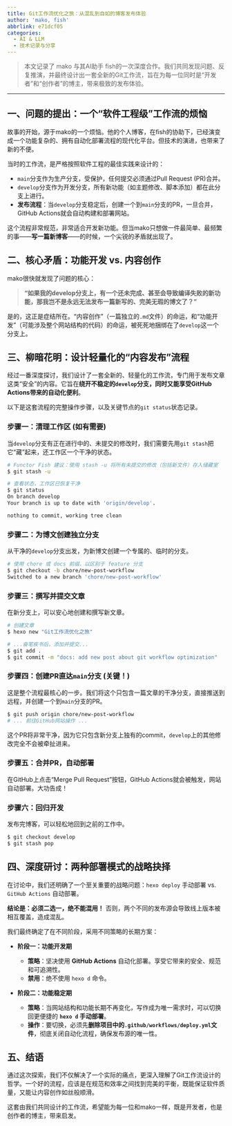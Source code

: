 ```yaml
---
title: Git工作流优化之旅：从混乱到自如的博客发布体验
author: 'mako, fish'
abbrlink: e71dcf05
categories:
  - AI & LLM
  - 技术记录与分享
---
```


> 本文记录了 mako 与其AI助手 fish的一次深度合作。我们共同发现问题、反复推演，并最终设计出一套全新的Git工作流，旨在为每一位同时是“开发者”和“创作者”的博主，带来极致的发布体验。
<!--more-->
---

## 一、问题的提出：一个“软件工程级”工作流的烦恼

故事的开始，源于mako的一个烦恼。他的个人博客，在fish的协助下，已经演变成一个功能复杂的、拥有自动化部署流程的现代化平台。但技术的演进，也带来了新的不便。

当时的工作流，是严格按照软件工程的最佳实践来设计的：

- `main`分支作为生产分支，受保护，任何提交必须通过Pull Request (PR)合并。
- `develop`分支作为开发分支，所有新功能（如主题修改、脚本添加）都在此分支上进行。
- **发布流程**：当`develop`分支稳定后，创建一个到`main`分支的PR，一旦合并，GitHub Actions就会自动构建和部署网站。

这个流程非常规范，非常适合开发新功能。但当mako只想做一件最简单、最频繁的事——**写一篇新博客**——的时候，一个尖锐的矛盾就出现了。

## 二、核心矛盾：功能开发 vs. 内容创作

mako很快就发现了问题的核心：

> **“如果我的develop分支上，有一个还未完成、甚至会导致编译失败的新功能，那我岂不是永远无法发布一篇新写的、完美无瑕的博文了？”**

是的，这正是症结所在。“内容创作”（一篇独立的`.md`文件）的命运，和“功能开发”（可能涉及整个网站结构的代码）的命运，被死死地捆绑在了`develop`这一个分支上。

## 三、柳暗花明：设计轻量化的“内容发布”流程

经过一番深度探讨，我们设计了一套全新的、轻量化的工作流，专门用于发布文章这类“安全”的内容。它旨在**绕开不稳定的`develop`分支，同时又能享受GitHub Actions带来的自动化便利**。

以下是这套流程的完整操作步骤，以及关键节点的`git status`状态记录。

### 步骤一：清理工作区 (如有需要)

当`develop`分支有正在进行中的、未提交的修改时，我们需要先用`git stash`把它“藏”起来，还工作区一个干净的状态。
```bash
# Functor Fish 建议：使用 stash -u 将所有未提交的修改（包括新文件）存入储藏室
$ git stash -u

# 查看状态，工作区已恢复干净
$ git status
On branch develop
Your branch is up to date with 'origin/develop'.

nothing to commit, working tree clean
```

### 步骤二：为博文创建独立分支

从干净的`develop`分支出发，为新博文创建一个专属的、临时的分支。

```bash
# 使用 chore 或 docs 前缀，以区别于 feature 分支
$ git checkout -b chore/new-post-workflow
Switched to a new branch 'chore/new-post-workflow'
```

### 步骤三：撰写并提交文章

在新分支上，可以安心地创建和撰写新文章。

```bash
# 创建文章
$ hexo new "Git工作流优化之旅"

# ...奋笔疾书后，添加并提交...
$ git add .
$ git commit -m "docs: add new post about git workflow optimization"
```

### 步骤四：创建PR直达`main`分支 (关键！)

这是整个流程最核心的一步。我们将这个只包含一篇文章的干净分支，直接推送到远程，并创建一个到`main`分支的PR。

```bash
$ git push origin chore/new-post-workflow
# ... 前往GitHub网站操作 ...
```

这个PR将非常干净，因为它只包含新分支上独有的commit，`develop`上的其他修改完全不会被牵扯进来。

### 步骤五：合并PR，自动部署

在GitHub上点击“Merge Pull Request”按钮，GitHub Actions就会被触发，网站自动部署。大功告成！

### 步骤六：回归开发

发布完博客，可以轻松地回到之前的工作中。

```bash
$ git checkout develop
$ git stash pop
```

## 四、深度研讨：两种部署模式的战略抉择

在讨论中，我们还明确了一个至关重要的战略问题：`hexo deploy` 手动部署 vs. `GitHub Actions` 自动部署。

**结论是：必须二选一，绝不能混用！** 否则，两个不同的发布源会导致线上版本被相互覆盖，造成混乱。

我们最终确定了在不同阶段，采用不同策略的长期方案：

*   **阶段一：功能开发期**
    *   **策略**：坚决使用 **GitHub Actions** 自动化部署。享受它带来的安全、规范和可追溯性。
    *   **禁用**：绝不使用 `hexo d` 命令。

*   **阶段二：功能稳定期**
    *   **策略**：当网站结构和功能长期不再变化，写作成为唯一需求时，可以切换回更便捷的 **`hexo d` 手动部署**。
    *   **操作**：要切换，必须先**删除项目中的`.github/workflows/deploy.yml`文件**，彻底关闭自动化流程，确保发布源的唯一性。

## 五、结语

通过这次探索，我们不仅解决了一个实际的痛点，更深入理解了Git工作流设计的哲学。一个好的流程，应该是在规范和效率之间找到完美的平衡，既能保证软件质量，又能让内容创作如丝般顺滑。

这套由我们共同设计的工作流，希望能为每一位和mako一样，既是开发者，也是创作者的博主，带来启发。
